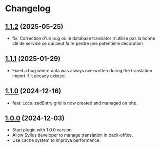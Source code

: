 # Changelog

## [1.1.2](https://github.com/akki-team/sylius-localization-plugin/tree/1.1.2) (2025-05-25)

- fix: Correction d'un bug où le database translator n'utilise pas la bonne clé de service ce qui peut faire perdre une potentielle décoration

## [1.1.1](https://github.com/akki-team/sylius-localization-plugin/tree/1.1.1) (2025-01-29)

- Fixed a bug where data was always overwritten during the translation import if it already existed.

## [1.1.0](https://github.com/akki-team/sylius-localization-plugin/tree/1.1.0) (2024-12-16)

- feat: LocalizedEntry grid is now created and managed on php.

## [1.0.0](https://github.com/akki-team/sylius-localization-plugin/tree/1.0.0) (2024-12-03)

- Start plugin with 1.0.0 version
- Allow Sylius developer to manage translation in back-office.
- Use cache system to improve performance.

